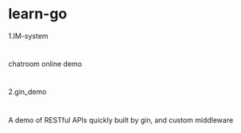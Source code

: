 # learn-go
1.IM-system
#
chatroom online demo
#	

2.gin_demo
#
A demo of RESTful APIs quickly built by gin, and custom middleware
